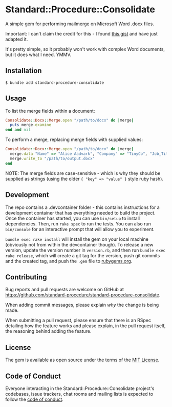 # Standard::Procedure::Consolidate

A simple gem for performing mailmerge on Microsoft Word .docx files.

Important: I can't claim the credit for this - I found [this gist](https://gist.github.com/ericmason/7200448) and have just adapted it.

It's pretty simple, so it probably won't work with complex Word documents, but it does what I need.  YMMV.


## Installation

    $ bundle add standard-procedure-consolidate

## Usage

To list the merge fields within a document:

```ruby
Consolidate::Docx::Merge.open "/path/to/docx" do |merge|
  puts merge.examine
end and nil
```
To perform a merge, replacing merge fields with supplied values:

```ruby
Consolidate::Docx::Merge.open "/path/to/docx" do |merge|
  merge.data "Name" => "Alice Aadvark", "Company" => "TinyCo", "Job_Title" => "CEO"
  merge.write_to "/path/to/output.docx"
end
```

NOTE: The merge fields are case-sensitive - which is why they should be supplied as strings (using the older `{ "key" => "value" }` style ruby hash).

## Development

The repo contains a .devcontainer folder - this contains instructions for a development container that has everything needed to build the project.  Once the container has started, you can use `bin/setup` to install dependencies. Then, run `rake spec` to run the tests. You can also run `bin/console` for an interactive prompt that will allow you to experiment.

`bundle exec rake install` will install the gem on your local machine (obviously not from within the devcontainer though). To release a new version, update the version number in `version.rb`, and then run `bundle exec rake release`, which will create a git tag for the version, push git commits and the created tag, and push the `.gem` file to [rubygems.org](https://rubygems.org).

## Contributing

Bug reports and pull requests are welcome on GitHub at https://github.com/standard-procedure/standard-procedure-consolidate.

When adding commit messages, please explain _why_ the change is being made.

When submitting a pull request, please ensure that there is an RSpec detailing how the feature works and please explain, in the pull request itself, the reasoning behind adding the feature.

## License

The gem is available as open source under the terms of the [MIT License](https://opensource.org/licenses/MIT).

## Code of Conduct

Everyone interacting in the Standard::Procedure::Consolidate project's codebases, issue trackers, chat rooms and mailing lists is expected to follow the [code of conduct](https://github.com/standard-procedure/standard-procedure-consolidate/blob/main/CODE_OF_CONDUCT.md).

